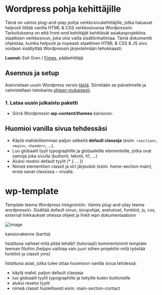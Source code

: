 
# Wordpress pohja kehittäjille
Tämä on valmis plug-and-play pohja verkkosivukehittäjille, jotka haluavat helposti liittää vanilla HTML & CSS verkkosivunsa Wordpressiin.
Tarkoituksena on että front-end kehittäjät kehittävät asiakasprojektina staattisen verkkosivun, joka olisi vailla sisällönhallintaa. Tämä dokumentti ohjeistaa, kuinka helposti ja nopeasti staattinen HTML & CSS & JS sivu voidaan sisällyttää Wordpressin järjestelmään tehokkaasti.

**Luonut:** Eeli Gren / [Fimes](https://fimes.fi), pääkehittäjä

## Asennus ja setup

Asennetaan uusin Wordpress versio [tästä](https://wordpress.org/latest.zip).
Siirretään se palvelimelle ja valmistellaan tietokanta [ohjeen mukaisesti](https://wordpress.org/support/article/how-to-install-wordpress/).

### 1. Lataa uusin julkaistu paketti
- Siirrä Wordpressin **wp-content/themes** kansioon.

## Huomioi vanilla sivua tehdessäsi
- Käytä mahdollisimman paljon selkeitä **default classeja** (esim. `<section>`, `<main>`, `<header>`, ...).
- Luo globaalit tyyli typographille ja globaaleille elementeille, jotka ovat samoja joka sivulla (buttonit, tekstit, h1, ...)
- Aluksi resetoi default tyylit (* { ... })
- Nimeä elementtien classit ja id:t järjevästi (esim. home-section-main), erota sanat classissa **-** viivalla.








# wp-template
Template teema Wordpress integrointiin.
Valmis plug-and-play teema wordpressiin. Sisältää default sivun, sivupohjat, asetukset, funktiot, js, css, external linkkaukset
ohessa ohjeet ja linkit wpn dokumentaatioon

![image](https://user-images.githubusercontent.com/115319031/196048672-9a70ec69-34bb-4699-9038-f66c66d1c3cd.png)

kansiorakenne (kartta)

listattuna vaiheet mitä pitää tehdä!! (tutoriaali)
kommentoinnit template teeman filuihin (helppo vaihtaa vain juuri siihen projektiin mitä työstää funktiot ja classit yms)

listattuna asiat, jotka tulee ottaa huomioon vanilla sivua tehdessä:
- käytä mahd. paljon default classeja
- luo globaalit tyylit typographille ja tietyille kuten buttoneille
- aluksi resetoi tyylit
- nimeä classit huolellisesti esim. main-section-contact
